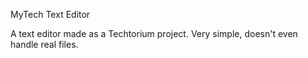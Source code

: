 MyTech Text Editor

A text editor made as a Techtorium project. Very simple, doesn't even handle real files.

